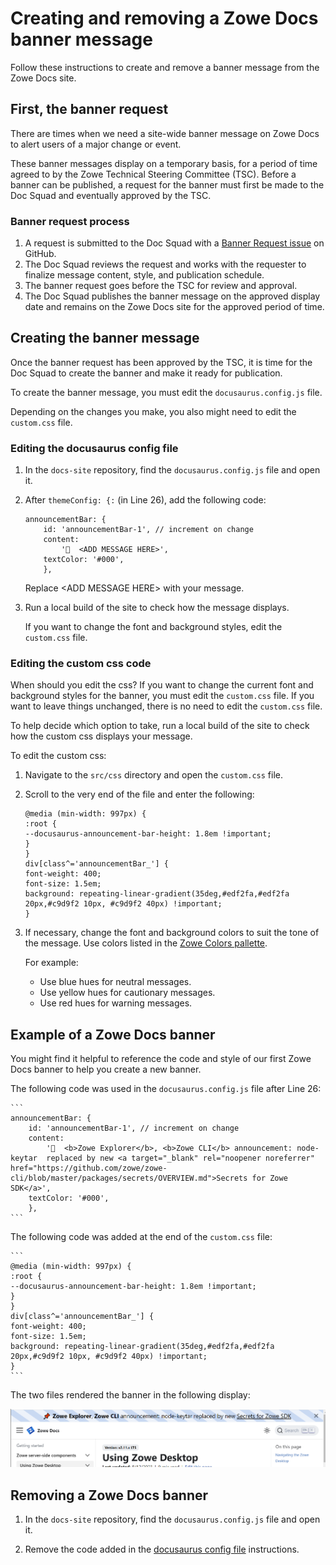 # Creating and removing a Zowe Docs banner message

Follow these instructions to create and remove a banner message from the Zowe Docs site.

## First, the banner request

There are times when we need a site-wide banner message on Zowe Docs to alert users of a major change or event.

These banner messages display on a temporary basis, for a period of time agreed to by the Zowe Technical Steering Committee (TSC). Before a banner can be published, a request for the banner must first be made to the Doc Squad and eventually approved by the TSC.

### Banner request process

1. A request is submitted to the Doc Squad with a [Banner Request issue](https://github.com/zowe/docs-site/issues/new?assignees=&labels=&projects=&template=---doc-site-banner-request.md&title=) on GitHub.
2. The Doc Squad reviews the request and works with the requester to finalize message content, style, and publication schedule.
3. The banner request goes before the TSC for review and approval.
4. The Doc Squad publishes the banner message on the approved display date and remains on the Zowe Docs site for the approved period of time.

## Creating the banner message

Once the banner request has been approved by the TSC, it is time for the Doc Squad to create the banner and make it ready for publication.

To create the banner message, you must edit the `docusaurus.config.js` file.

Depending on the changes you make, you also might need to edit the `custom.css` file.

### Editing the docusaurus config file

1. In the `docs-site` repository, find the `docusaurus.config.js` file and open it.

2. After `themeConfig: {:` (in Line 26), add the following code:

    ```
    announcementBar: {
        id: 'announcementBar-1', // increment on change
        content:
            '📌  <ADD MESSAGE HERE>',
        textColor: '#000',
        },
    ```

    Replace <ADD MESSAGE HERE\> with your message.

3. Run a local build of the site to check how the message displays.

    If you want to change the font and background styles, edit the `custom.css` file.
### Editing the custom css code

When should you edit the css? If you want to change the current font and background styles for the banner, you must edit the `custom.css` file. If you want to leave things unchanged, there is no need to edit the `custom.css` file.

To help decide which option to take, run a local build of the site to check how the custom css displays your message.

To edit the custom css:

1. Navigate to the `src/css` directory and open the `custom.css` file.
2. Scroll to the very end of the file and enter the following:

    ```
    @media (min-width: 997px) {
    :root {
    --docusaurus-announcement-bar-height: 1.8em !important;
    }
    }
    div[class^='announcementBar_'] {
    font-weight: 400;
    font-size: 1.5em;
    background: repeating-linear-gradient(35deg,#edf2fa,#edf2fa 20px,#c9d9f2 10px, #c9d9f2 40px) !important;
    }
    ```
3. If necessary, change the font and background colors to suit the tone of the message. Use colors listed in the [Zowe Colors pallette](https://docs.zowe.org/stable/contribute/guidelines-ui/colors).

    For example:
    - Use blue hues for neutral messages.
    - Use yellow hues for cautionary messages.
    - Use red hues for warning messages.

## Example of a Zowe Docs banner

You might find it helpful to reference the code and style of our first Zowe Docs banner to help you create a new banner.

The following code was used in the `docusaurus.config.js` file after Line 26:

    ```
    announcementBar: {
        id: 'announcementBar-1', // increment on change
        content:
            '📌  <b>Zowe Explorer</b>, <b>Zowe CLI</b> announcement: node-keytar  replaced by new <a target="_blank" rel="noopener noreferrer" href="https://github.com/zowe/zowe-cli/blob/master/packages/secrets/OVERVIEW.md">Secrets for Zowe SDK</a>',
        textColor: '#000',
        },
    ```
The following code was added at the end of the `custom.css` file:

    ```
    @media (min-width: 997px) {
    :root {
    --docusaurus-announcement-bar-height: 1.8em !important;
    }
    }
    div[class^='announcementBar_'] {
    font-weight: 400;
    font-size: 1.5em;
    background: repeating-linear-gradient(35deg,#edf2fa,#edf2fa 20px,#c9d9f2 10px, #c9d9f2 40px) !important;
    }
    ```

The two files rendered the banner in the following display:

![Example of a Zowe Docs site banner](images/zowe-banner-message.png)

## Removing a Zowe Docs banner

1. In the `docs-site` repository, find the `docusaurus.config.js` file and open it.

2. Remove the code added in the [docusaurus config file](#editing-the-docusaurus-config-file) instructions.
